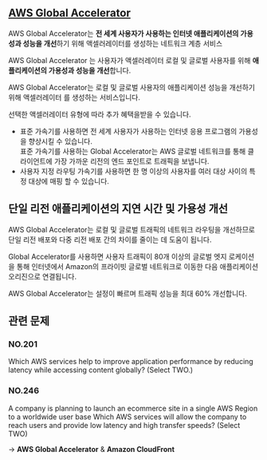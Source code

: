 ## [AWS Global Accelerator](https://docs.aws.amazon.com/ko_kr/global-accelerator/latest/dg/what-is-global-accelerator.html)

AWS Global Accelerator는 **전 세계 사용자가 사용하는 인터넷 애플리케이션의 가용성과 성능을 개선**하기 위해 액셀러레이터를 생성하는 네트워크 계층 서비스

AWS Global Accelerator 는 사용자가 액셀러레이터 로컬 및 글로벌 사용자를 위해 **애플리케이션의 가용성과 성능을 개선**합니다. 

AWS Global Accelerator는 로컬 및 글로벌 사용자의 애플리케이션 성능을 개선하기 위해 액셀러레이터 를 생성하는 서비스입니다. 

선택한 액셀러레이터 유형에 따라 추가 혜택을받을 수 있습니다.

   * 표준 가속기를 사용하면 전 세계 사용자가 사용하는 인터넷 응용 프로그램의 가용성을 향상시킬 수 있습니다.<br/> 표준 가속기를 사용하는 Global Accelerator는 AWS 글로벌 네트워크를 통해 클라이언트에 가장 가까운 리전의 엔드 포인트로 트래픽을 보냅니다.
   * 사용자 지정 라우팅 가속기를 사용하면 한 명 이상의 사용자를 여러 대상 사이의 특정 대상에 매핑 할 수 있습니다.

## 단일 리전 애플리케이션의 지연 시간 및 가용성 개선

AWS Global Accelerator는 로컬 및 글로벌 트래픽의 네트워크 라우팅을 개선하므로 단일 리전 배포와 다중 리전 배포 간의 차이를 줄이는 데 도움이 됩니다.

Global Accelerator를 사용하면 사용자 트래픽이 80개 이상의 글로벌 엣지 로케이션을 통해 인터넷에서 Amazon의 프라이빗 글로벌 네트워크로 이동한 다음 애플리케이션 오리진으로 연결됩니다.

AWS Global Accelerator는 설정이 빠르며 트래픽 성능을 최대 60% 개선합니다.

## 관련 문제

### NO.201 
Which AWS services help to improve application performance by reducing latency while accessing content globally? (Select TWO.)

### NO.246 
A company is planning to launch an ecommerce site in a single AWS Region to a worldwide user base Which AWS services will allow the company to reach users and provide low latency and high transfer speeds? (Select TWO)

-> **AWS Global Accelerator** & **Amazon CloudFront**
